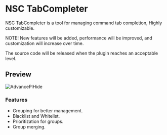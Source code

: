 # NSC TabCompleter
NSC TabCompleter is a tool for managing command tab completion, Highly customizable.

NOTE! New features will be added, performance will be improved, and customization will increase over time.

The source code will be released when the plugin reaches an acceptable level.

## Preview

<img alt="AdvancePlHide" src="./pictures/NSC-TABCOMPLETER.png.png" />

### Features

* Grouping for better management.
* Blacklist and Whitelist.
* Prioritization for groups.
* Group merging.
